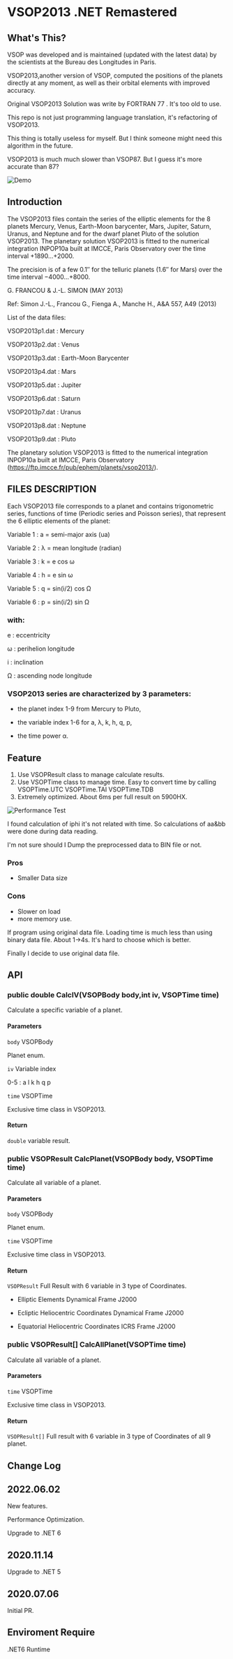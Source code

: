 # VSOP2013 .NET Remastered

## What's This?

VSOP was developed and is maintained (updated with the latest data) by the scientists at the Bureau des Longitudes in Paris.

VSOP2013,another version of VSOP, computed the positions of the planets directly at any moment, as well as their orbital elements with improved accuracy.

Original VSOP2013 Solution was write by FORTRAN 77 . It's too old to use.

This repo is not just programming language translation, it's  refactoring of VSOP2013.

This thing is totally useless for myself. But I think someone might need this algorithm in the future.

VSOP2013 is much much slower than VSOP87. But I guess it's more accurate than 87?

![Demo](https://github.com/kingsznhone/VSOP2013.NET/blob/main/Demo.png)

## Introduction

The VSOP2013 files contain the series of the elliptic elements for the 8 planets Mercury, Venus, Earth-Moon barycenter, Mars, Jupiter, Saturn, Uranus, and Neptune and for the dwarf planet Pluto of the solution VSOP2013. The planetary solution VSOP2013 is fitted to the numerical integration INPOP10a built at IMCCE, Paris Observatory over the time interval +1890...+2000.

The precision is of a few 0.1″ for the telluric planets (1.6″ for Mars) over the time interval −4000...+8000.

G. FRANCOU & J.-L. SIMON (MAY 2013) 
 
Ref: Simon J.-L., Francou G., Fienga A., Manche H., A&A 557, A49 (2013) 

List of the data files: 

VSOP2013p1.dat : Mercury  

VSOP2013p2.dat : Venus  

VSOP2013p3.dat : Earth-Moon Barycenter 

VSOP2013p4.dat : Mars  

VSOP2013p5.dat : Jupiter  

VSOP2013p6.dat : Saturn  

VSOP2013p7.dat : Uranus  

VSOP2013p8.dat : Neptune  

VSOP2013p9.dat : Pluto 
 
The planetary solution VSOP2013 is fitted to the numerical integration INPOP10a built at IMCCE, Paris Observatory (https://ftp.imcce.fr/pub/ephem/planets/vsop2013/).   


## FILES DESCRIPTION 
 
 Each VSOP2013 file corresponds to a planet and contains trigonometric series, functions of time (Periodic series and Poisson series), that represent the 6 elliptic elements of the planet:  

Variable 1 : a = semi-major axis (ua)  

Variable 2 : λ = mean longitude  (radian)  

Variable 3 : k = e cos ω

Variable 4 : h = e sin ω

Variable 5 : q = sin(i/2) cos Ω

Variable 6 : p = sin(i/2) sin Ω 
 
### with: 

e : eccentricity  

ω : perihelion longitude 

i : inclination 

Ω : ascending node longitude 
 
### VSOP2013 series are characterized by 3 parameters: 

- the planet index 1-9 from Mercury to Pluto,  

- the variable index 1-6 for a, λ, k, h, q, p, 

- the time power α.

## Feature

1. Use VSOPResult class to manage calculate results.
2. Use VSOPTime class to manage time. Easy to convert time by calling VSOPTime.UTC VSOPTime.TAI VSOPTime.TDB
3. Extremely optimized. About 6ms per full result on 5900HX.

![Performance Test](https://github.com/kingsznhone/VSOP2013.NET/blob/main/Performance.png)


I found calculation of iphi it's not related with time. So calculations of aa&bb were done during data reading.

I'm not sure should I Dump the preprocessed data to BIN file or not.

### Pros
- Smaller Data size

### Cons
- Slower on load 
- more memory use.

If program using original data file. Loading time is much less than using binary data file. About 1->4s. It's hard to choose which is better.

Finally I decide to use original data file.

## API
 
### public double CalcIV(VSOPBody body,int iv, VSOPTime time)

Calculate a specific variable of  a planet.

#### Parameters

```body``` VSOPBody

Planet enum.

```iv``` Variable index

0-5 : a l k h q p

```time``` VSOPTime

Exclusive time class in VSOP2013.

#### Return

```double``` variable result.

### public VSOPResult CalcPlanet(VSOPBody body, VSOPTime time)

Calculate all variable of a planet.

#### Parameters

```body``` VSOPBody

Planet enum.

```time``` VSOPTime

Exclusive time class in VSOP2013.

#### Return

```VSOPResult``` Full Result with 6 variable in 3 type of  Coordinates.

- Elliptic Elements Dynamical Frame J2000

- Ecliptic Heliocentric Coordinates Dynamical Frame J2000
 
- Equatorial Heliocentric Coordinates ICRS Frame J2000

### public VSOPResult[] CalcAllPlanet(VSOPTime time)

Calculate all variable of a planet.

#### Parameters

```time``` VSOPTime

Exclusive time class in VSOP2013.

#### Return

```VSOPResult[]``` Full result with 6 variable in 3 type of  Coordinates of all 9 planet.

## Change Log

## 2022.06.02

New features.

Performance Optimization.

Upgrade to .NET 6

## 2020.11.14

Upgrade to .NET 5

## 2020.07.06

Initial PR.

## Enviroment Require

.NET6 Runtime
